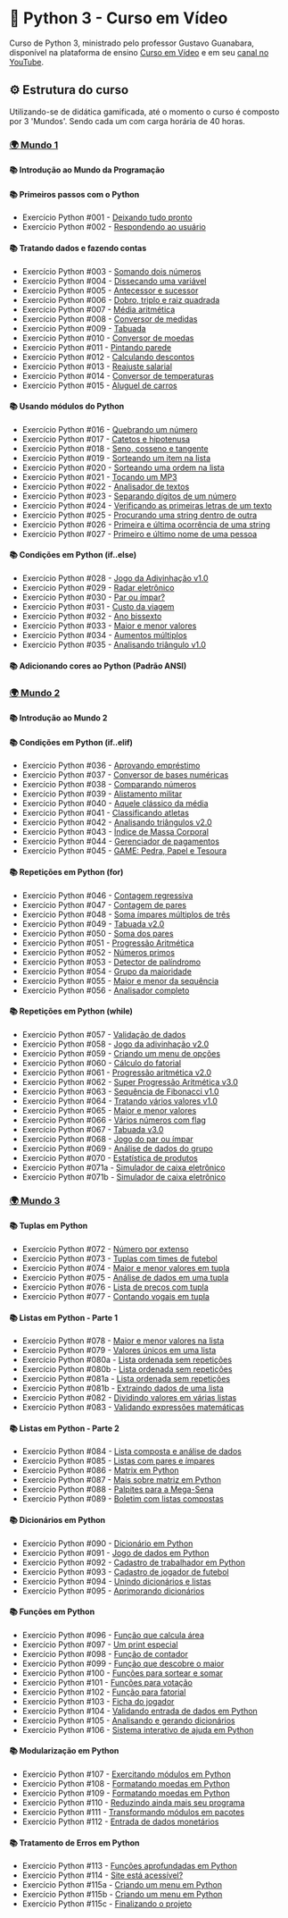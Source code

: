# 🐍 Python 3 - Curso em Vídeo
Curso de Python 3, ministrado pelo professor Gustavo Guanabara, disponível na plataforma de ensino
[Curso em Vídeo](https://www.cursoemvideo.com/) e em seu [canal no YouTube](https://www.youtube.com/@CursoemVideo).

## ⚙️ Estrutura do curso
Utilizando-se de didática gamificada, até o momento o curso é composto por 3 'Mundos'. Sendo cada um com carga horária de 40 horas.

### [🌍 Mundo 1](https://www.cursoemvideo.com/curso/python-3-mundo-1/)
#### 📚 Introdução ao Mundo da Programação

#### 📚 Primeiros passos com o Python
- Exercício Python #001 - [Deixando tudo pronto](https://github.com/marcosvinfp/Python3-Curso_em_Video/blob/main/mundo-1/ex001.py)
- Exercício Python #002 - [Respondendo ao usuário](https://github.com/marcosvinfp/Python3-Curso_em_Video/blob/main/mundo-1/ex002.py)

#### 📚 Tratando dados e fazendo contas
- Exercício Python #003 - [Somando dois números](https://github.com/marcosvinfp/Python3-Curso_em_Video/blob/main/mundo-1/ex003.py)
- Exercício Python #004 - [Dissecando uma variável](https://github.com/marcosvinfp/Python3-Curso_em_Video/blob/main/mundo-1/ex004.py)
- Exercício Python #005 - [Antecessor e sucessor](https://github.com/marcosvinfp/Python3-Curso_em_Video/blob/main/mundo-1/ex005.py)
- Exercício Python #006 - [Dobro, triplo e raiz quadrada](https://github.com/marcosvinfp/Python3-Curso_em_Video/blob/main/mundo-1/ex006.py)
- Exercício Python #007 - [Média aritmética](https://github.com/marcosvinfp/Python3-Curso_em_Video/blob/main/mundo-1/ex007.py)
- Exercício Python #008 - [Conversor de medidas](https://github.com/marcosvinfp/Python3-Curso_em_Video/blob/main/mundo-1/ex008.py)
- Exercício Python #009 - [Tabuada](https://github.com/marcosvinfp/Python3-Curso_em_Video/blob/main/mundo-1/ex009.py)
- Exercício Python #010 - [Conversor de moedas](https://github.com/marcosvinfp/Python3-Curso_em_Video/blob/main/mundo-1/ex010.py)
- Exercício Python #011 - [Pintando parede]()
- Exercício Python #012 - [Calculando descontos]()
- Exercício Python #013 - [Reajuste salarial]()
- Exercício Python #014 - [Conversor de temperaturas]()
- Exercício Python #015 - [Aluguel de carros]()

#### 📚 Usando módulos do Python
- Exercício Python #016 - [Quebrando um número]()
- Exercício Python #017 - [Catetos e hipotenusa]()
- Exercício Python #018 - [Seno, cosseno e tangente]()
- Exercício Python #019 - [Sorteando um item na lista]()
- Exercício Python #020 - [Sorteando uma ordem na lista]()
- Exercício Python #021 - [Tocando um MP3]()
- Exercício Python #022 - [Analisador de textos]()
- Exercício Python #023 - [Separando dígitos de um número]()
- Exercício Python #024 - [Verificando as primeiras letras de um texto]()
- Exercício Python #025 - [Procurando uma string dentro de outra]()
- Exercício Python #026 - [Primeira e última ocorrência de uma string]()
- Exercício Python #027 - [Primeiro e último nome de uma pessoa]()

#### 📚 Condições em Python (if..else)
- Exercício Python #028 - [Jogo da Adivinhação v1.0]()
- Exercício Python #029 - [Radar eletrônico]()
- Exercício Python #030 - [Par ou ímpar?]()
- Exercício Python #031 - [Custo da viagem]()
- Exercício Python #032 - [Ano bissexto]()
- Exercício Python #033 - [Maior e menor valores]()
- Exercício Python #034 - [Aumentos múltiplos]()
- Exercício Python #035 - [Analisando triângulo v1.0]()

#### 📚 Adicionando cores ao Python (Padrão ANSI)

### [🌍 Mundo 2](https://www.cursoemvideo.com/curso/python-3-mundo-2/)

#### 📚 Introdução ao Mundo 2

#### 📚 Condições em Python (if..elif)
- Exercício Python #036 - [Aprovando empréstimo]()
- Exercício Python #037 - [Conversor de bases numéricas]()
- Exercício Python #038 - [Comparando números]()
- Exercício Python #039 - [Alistamento militar]()
- Exercício Python #040 - [Aquele clássico da média]()
- Exercício Python #041 - [Classificando atletas]()
- Exercício Python #042 - [Analisando triângulos v2.0]()
- Exercício Python #043 - [Índice de Massa Corporal]()
- Exercício Python #044 - [Gerenciador de pagamentos]()
- Exercício Python #045 - [GAME: Pedra, Papel e Tesoura]()
#### 📚 Repetições em Python (for)
- Exercício Python #046 - [Contagem regressiva]()
- Exercício Python #047 - [Contagem de pares]()
- Exercício Python #048 - [Soma ímpares múltiplos de três]()
- Exercício Python #049 - [Tabuada v2.0]()
- Exercício Python #050 - [Soma dos pares]()
- Exercício Python #051 - [Progressão Aritmética]()
- Exercício Python #052 - [Números primos]()
- Exercício Python #053 - [Detector de palíndromo]()
- Exercício Python #054 - [Grupo da maioridade]()
- Exercício Python #055 - [Maior e menor da sequência]()
- Exercício Python #056 - [Analisador completo]()

#### 📚 Repetições em Python (while)
- Exercício Python #057 - [Validação de dados]()
- Exercício Python #058 - [Jogo da adivinhação v2.0]()
- Exercício Python #059 - [Criando um menu de opções]()
- Exercício Python #060 - [Cálculo do fatorial]()
- Exercício Python #061 - [Progressão aritmética v2.0]()
- Exercício Python #062 - [Super Progressão Aritmética v3.0]()
- Exercício Python #063 - [Sequência de Fibonacci v1.0]()
- Exercício Python #064 - [Tratando vários valores v1.0]()
- Exercício Python #065 - [Maior e menor valores]()
- Exercício Python #066 - [Vários números com flag]()
- Exercício Python #067 - [Tabuada v3.0]()
- Exercício Python #068 - [Jogo do par ou ímpar]()
- Exercício Python #069 - [Análise de dados do grupo]()
- Exercício Python #070 - [Estatística de produtos]()
- Exercício Python #071a - [Simulador de caixa eletrônico]()
- Exercício Python #071b - [Simulador de caixa eletrônico]()

### [🌍 Mundo 3](https://www.cursoemvideo.com/curso/python-3-mundo-3/)

#### 📚 Tuplas em Python
- Exercício Python #072 - [Número por extenso]()
- Exercício Python #073 - [Tuplas com times de futebol]()
- Exercício Python #074 - [Maior e menor valores em tupla]()
- Exercício Python #075 - [Análise de dados em uma tupla]()
- Exercício Python #076 - [Lista de preços com tupla]()
- Exercício Python #077 - [Contando vogais em tupla]()

#### 📚 Listas em Python - Parte 1
- Exercício Python #078 - [Maior e menor valores na lista]()
- Exercício Python #079 - [Valores únicos em uma lista]()
- Exercício Python #080a - [Lista ordenada sem repetições]()
- Exercício Python #080b - [Lista ordenada sem repetições]()
- Exercício Python #081a - [Lista ordenada sem repetições]()
- Exercício Python #081b - [Extraindo dados de uma lista]()
- Exercício Python #082 - [Dividindo valores em várias listas]()
- Exercício Python #083 - [Validando expressões matemáticas]()

#### 📚 Listas em Python - Parte 2
- Exercício Python #084 - [Lista composta e análise de dados]()
- Exercício Python #085 - [Listas com pares e ímpares]()
- Exercício Python #086 - [Matrix em Python]()
- Exercício Python #087 - [Mais sobre matriz em Python]()
- Exercício Python #088 - [Palpites para a Mega-Sena]()
- Exercício Python #089 - [Boletim com listas compostas]()

#### 📚 Dicionários em Python
- Exercício Python #090 - [Dicionário em Python]()
- Exercício Python #091 - [Jogo de dados em Python]()
- Exercício Python #092 - [Cadastro de trabalhador em Python]()
- Exercício Python #093 - [Cadastro de jogador de futebol]()
- Exercício Python #094 - [Unindo dicionários e listas]()
- Exercício Python #095 - [Aprimorando dicionários]()

#### 📚 Funções em Python
- Exercício Python #096 - [Função que calcula área]()
- Exercício Python #097 - [Um print especial]()
- Exercício Python #098 - [Função de contador]()
- Exercício Python #099 - [Função que descobre o maior]()
- Exercício Python #100 - [Funções para sortear e somar]()
- Exercício Python #101 - [Funções para votação]()
- Exercício Python #102 - [Função para fatorial]()
- Exercício Python #103 - [Ficha do jogador]()
- Exercício Python #104 - [Validando entrada de dados em Python]()
- Exercício Python #105 - [Analisando e gerando dicionários]()
- Exercício Python #106 - [Sistema interativo de ajuda em Python]()

#### 📚 Modularização em Python
- Exercício Python #107 - [Exercitando módulos em Python]()
- Exercício Python #108 - [Formatando moedas em Python]()
- Exercício Python #109 - [Formatando moedas em Python]()
- Exercício Python #110 - [Reduzindo ainda mais seu programa]()
- Exercício Python #111 - [Transformando módulos em pacotes]()
- Exercício Python #112 - [Entrada de dados monetários]()

#### 📚 Tratamento de Erros em Python
- Exercício Python #113 - [Funções aprofundadas em Python]()
- Exercício Python #114 - [Site está acessível?]()
- Exercício Python #115a - [Criando um menu em Python]()
- Exercício Python #115b - [Criando um menu em Python]()
- Exercício Python #115c - [Finalizando o projeto]()
